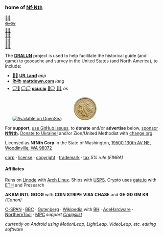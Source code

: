 
### home of [Nf·Nth](https://github.com/nfnth)

[🙂🙂](https://xn--938ha.ws)<br/>
[👓👓](http://xn--4p8ha.ws)<br/>
[🧤🧤](http://xn--uv9ha.ws)<br/>
[👖👖](http://xn--7p8ha.ws)<br/>
[🧦🧦](http://xn--wv9ha.ws)<br/>
[👟👟](http://xn--hq8ha.ws)

The **[DRALUN](https://dralun.com)** project is used to help facilitate the historical guide (and game) to geocache and survey in the United States (and North America), to include:

- [🌳🌳](https://xn--wh8ha.ws) **[UR.Land](https://ur.land)** *app*
- [📚📚](https://xn--zt8ha.ws) **[mattdown.com](https://mattdown.com)** *lang*
- [🏳🏴](https://xn--en8hc.ws) [🏳🏳](https://xn--en8ha.ws) **[ocur.io](https://ocur.io)** [🏴🏳](https://xn--en8hb.ws) [🏴🏴](https://xn--fn8ha.ws) *os*

<a href="https://opensea.io/nfnth" title="Buy on OpenSea" target="_blank"><img style="margin-left:24px; width:160px; border-radius:5px;" src="https://storage.googleapis.com/opensea-static/Logomark/Badge%20-%20Available%20On%20-%20Light.png" alt="Available on OpenSea" /></a>&nbsp;&nbsp;&nbsp;&nbsp;<a href="https://buy.stripe.com/5kA4hL5NB6Qv7Ty5kk" target="_blank"><img style="margin-left:24px; width:75px; border-radius:5px;" src="res/img/coin.jpg" alt="Purchase NfNth Collectible" /></a>

For **support**, [use GitHub issues](https://github.com/nfnth/nfnth/issues), to **donate** and/or **advertise** below, [sponsor **NfNth**](https://github.com/sponsors/nfnth). [Donate to Ukraine!](https://engine.presearch.org/search?q=donate+to+ukraine) and/or Zion/United Methodist with [change.org](https://www.change.org/).

Licensed as **NfNth Corp** in the State of Washington, [19500 130th AV NE, Woodinville, WA 98072](https://www.google.com/maps/place/19500+130th+Ave+NE,+Woodinville,+WA+98072/@47.7479925,-122.1874976,14.79z/data=!4m8!1m2!2m1!1surland!3m4!1s0x54900e91e7d1bbd7:0xc04ec07789786761!8m2!3d47.7690595!4d-122.1662039)

[corp](https://ccfs.sos.wa.gov/#/Dashboard) · [license](https://secure.dor.wa.gov/) · [copyright](https://eco.copyright.gov) · [trademark](https://www.uspto.gov/) · [tax](https://blue.kingcounty.com/Assessor/eRealProperty/Dashboard.aspx?ParcelNbr=1428900123) *5% rule (FINRA)*

#### Affiliates

Runs on [Linode](https://cloud.linode.com) with [Arch Linux](https://archlinux.org). Ships with [USPS](https://www.usps.com/business/web-tools-apis/documentation-updates.htm). Crypto uses [gate.io](https://gate.io) with [ETH](https://geth.ethereum.org/downloads/) and Presearch

**AKAM** **INTL** **GOOG** with **COIN** **STRIPE** **VISA** **CHASE** and **GE** **GD** **GM** **KR** *(Canon)*

[C-SPAN](https://www.c-span.org) · [BBC](http://feeds.bbci.co.uk/news/rss.xml) · [Gutenberg](http://www.gutenberg.org) · [Wikipedia](https://www.wikipedia.org/wiki/Special:Random) with [BH](https://www.bhphotovideo.com/) · [AceHardware](https://www.acehardware.com/) · [NorthernTool](https://www.northerntool.com/) · [MPC](https://www.makeplayingcards.com) *support [Craigslist](https://craigslist.com)*

*currently on Android using MotionLeap, LightLeap, VideoLeap, etc. editing software*
